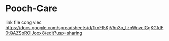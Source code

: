 # Pooch-Care
link file cong viec
https://docs.google.com/spreadsheets/d/1knFI5KjV5n3o_tznWnvcIGgKGfdF0tQAZSpROIJoox8/edit?usp=sharing
